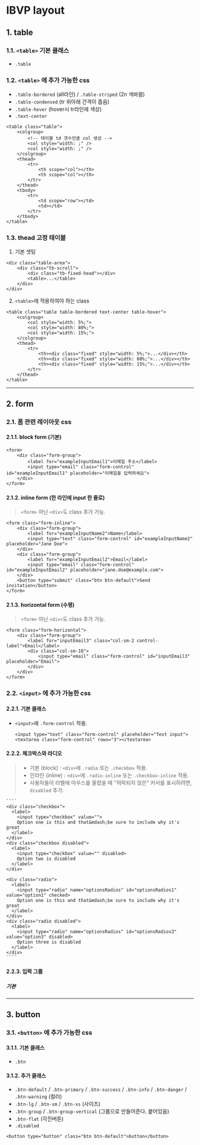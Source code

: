 # IBVP layout

## 1. table
### 1.1. ````<table>```` 기본 클래스
- ````.table````

### 1.2. ````<table>```` 에 추가 가능한 css
- ````.table-bordered```` (all라인) / ````.table-striped```` (2n 색바뀜)
- ````.table-condensed```` (tr 위아래 간격이 좁음)
- ````.table-hover```` (hover시 tr라인에 색상)
- ````.text-center````

````
<table class="table">
    <colgroup>
        <!-- 테이블 td 갯수만큼 col 생성 -->
        <col style="width: ;" />
        <col style="width: ;" />
    </colgroup>
    <thead>
        <tr>
            <th scope="col"></th>
            <th scope="col"></th>
        </tr>
    </thead>
    <tbody>
        <tr>
            <td scope="row"></td>
            <td></td>
        </tr>
    </tbody>
</table>
````

### 1.3. thead 고정 테이블 
1. 기본 셋팅
````
<div class="table-area">
    <div class="tb-scroll">
        <div class="tb-fixed-head"></div>
        <table>...</table>
    </div>
</div>
````

2. ````<table>````에 적용하여야 하는 class 
````
<table class="table table-bordered text-center table-hover">
    <colgroup>
        <col style="width: 5%;">
        <col style="width: 80%;">
        <col style="width: 15%;">
    </colgroup>
    <thead>
        <tr>
            <th><div class="fixed" style="width: 5%;">...</div></th>
            <th><div class="fixed" style="width: 80%;">...</div></th>
            <th><div class="fixed" style="width: 15%;">...</div></th>
        </tr>
    </thead>
</table>
````

****
## 2. form
### 2.1. 폼 관련 레이아웃 css
#### 2.1.1. block form (기본)

````
<form>
    <div class="form-group">
        <label for="exampleInputEmail1">이메일 주소</label>
        <input type="email" class="form-control" id="exampleInputEmail1" placeholder="이메일을 입력하세요">
    </div>
</form>
````

#### 2.1.2. inline form (한 라인에 input 한 줄로)
>   ````<form>```` 아닌 ````<div>````도 class 추가 가능.

````
<form class="form-inline">
    <div class="form-group">
        <label for="exampleInputName2">Name</label>
        <input type="text" class="form-control" id="exampleInputName2" placeholder="Jane Doe">
    </div>
    <div class="form-group">
        <label for="exampleInputEmail2">Email</label>
        <input type="email" class="form-control" id="exampleInputEmail2" placeholder="jane.doe@example.com">
    </div>
    <button type="submit" class="btn btn-default">Send invitation</button>
</form>
````

#### 2.1.3. horizontal form (수평)
>   ````<form>```` 아닌 ````<div>````도 class 추가 가능.

````
<form class="form-horizontal">
    <div class="form-group">
        <label for="inputEmail3" class="col-sm-2 control-label">Email</label>
        <div class="col-sm-10">
            <input type="email" class="form-control" id="inputEmail3" placeholder="Email">
        </div>
    </div>
</form>
````

### 2.2. ````<input>```` 에 추가 가능한 css
#### 2.2.1. 기본 클래스
- ````<input>````에 ````.form-control```` 적용.
    ````
    <input type="text" class="form-control" placeholder="Text input">
    <textarea class="form-control" rows="3"></textarea>
    ````

#### 2.2.2. 체크박스와 라디오
> - 기본   (block)  : ````<div>````에  ````.radio```` 또는 ````.checkbox```` 적용.
> - 인라인 (inline) : ````<div>````에  ````.radio-inline```` 또는 ````.checkbox-inline```` 적용.
> - 사용자들이 라벨에 마우스를 올렸을 때 "허락되지 않은" 커서를 표시하려면, ````disabled```` 추가.

    ````
    <div class="checkbox">
      <label>
        <input type="checkbox" value="">
        Option one is this and that&mdash;be sure to include why it's great
      </label>
    </div>
    <div class="checkbox disabled">
      <label>
        <input type="checkbox" value="" disabled>
        Option two is disabled
      </label>
    </div>

    <div class="radio">
      <label>
        <input type="radio" name="optionsRadios" id="optionsRadios1" value="option1" checked>
        Option one is this and that&mdash;be sure to include why it's great
      </label>
    </div>        
    <div class="radio disabled">
      <label>
        <input type="radio" name="optionsRadios" id="optionsRadios3" value="option3" disabled>
        Option three is disabled
      </label>
    </div>
    ````

#### 2.2.3. 입력 그룹
##### 기본
****
## 3. button
### 3.1. ````<button>```` 에 추가 가능한 css
#### 3.1.1. 기본 클래스
- ````.btn````

#### 3.1.2. 추가 클래스
- ````.btn-default```` / ````.btn-primary```` / ````.btn-success```` / ````.btn-info```` / ````.btn-danger```` / ````.btn-warning```` (컬러)
- ````.btn-lg```` / ````.btn-sm```` / ````.btn-xs```` (사이즈)
- ````.btn-group```` / ````.btn-group-vertical```` (그룹으로 만들어준다. 붙어있음)
- ````.btn-flat```` (각진버튼)
- ````.disabled````

````
<button type="button" class="btn btn-default">button</button>
````
